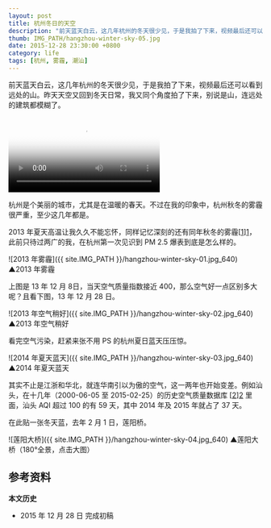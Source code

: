 ```yaml
---
layout: post
title: 杭州冬日的天空
description: "前天蓝天白云，这几年杭州的冬天很少见，于是我拍了下来，视频最后还可以看到远处的山。昨天天空又回到冬天日常，我又同个角度拍了下来，别说是山，连远处的建筑都模糊了。"
thumb: IMG_PATH/hangzhou-winter-sky-05.jpg
date: 2015-12-28 23:30:00 +0800
category: life
tags: [杭州, 雾霾, 潮汕]
---
```


前天蓝天白云，这几年杭州的冬天很少见，于是我拍了下来，视频最后还可以看到远处的山。昨天天空又回到冬天日常，我又同个角度拍了下来，别说是山，连远处的建筑都模糊了。

<video class="video" poster="{{ site.IMG_PATH }}/hangzhou-winter-sky-05.jpg?imageView2/1/w/640/h/360" controls>
  <source src="{{ site.IMG_PATH }}/hangzhou-winter-sky-01.mp4" type="video/mp4" />
  <source src="{{ site.IMG_PATH }}/hangzhou-winter-sky-01.webm" type="video/webm" />
  <embed src="{{ site.IMG_PATH }}/flvplayer.swf" allowFullScreen="true" FlashVars="vcastr_file={{ site.IMG_PATH }}/hangzhou-winter-sky-01.flv&IsAutoPlay=0&IsContinue=1" quality="high" pluginspage="http://www.macromedia.com/go/getflashplayer" type="application/x-shockwave-flash" width="640" height="360"></embed>  
</video>

杭州是个美丽的城市，尤其是在温暖的春天。不过在我的印象中，杭州秋冬的雾霾很严重，至少这几年都是。

2013 年夏天高温让我久久不能忘怀，同样记忆深刻的还有同年秋冬的雾霾[[1]][1]，此前只待过两广的我，在杭州第一次见识到 PM 2.5 爆表到底是怎么样的。

![2013 年雾霾]({{ site.IMG_PATH }}/hangzhou-winter-sky-01.jpg_640)
&#9650;2013 年雾霾

上图是 13 年 12 月 8日，当天空气质量指数接近 400，那么空气好一点区别多大呢？且看下图，13 年 12 月 28 日。

![2013 年空气稍好]({{ site.IMG_PATH }}/hangzhou-winter-sky-02.jpg_640)
&#9650;2013 年空气稍好

看完空气污染，赶紧来张不用 PS 的杭州夏日蓝天压压惊。

![2014 年夏天蓝天]({{ site.IMG_PATH }}/hangzhou-winter-sky-03.jpg_640)
&#9650;2014 年夏天蓝天

其实不止是江浙和华北，就连华南引以为傲的空气，这一两年也开始变差。例如汕头，在十几年（2000-06-05 至 2015-02-25）的历史空气质量数据库 [[2]][2] 里面，汕头 AQI 超过 100 的有 59 天，其中 2014 年及 2015 年就占了 37 天。

在此贴一张冬天蓝，去年 2 月 1 日，莲阳桥。

![莲阳大桥]({{ site.IMG_PATH }}/hangzhou-winter-sky-04.jpg_640)
&#9650;莲阳大桥（180°全景，点击大图）

## 参考资料

[1]:https://zh.wikipedia.org/wiki/2013年中国中东部严重雾霾事件 "2013年中国中东部严重雾霾事件 - 维基百科"
[2]:http://www.gracecode.com/aqi.html "中国大陆重点城市空气质量（AQI）历史数据库 - 無標題文檔"

**本文历史**

* 2015 年 12 月 28 日 完成初稿
